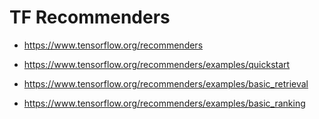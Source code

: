 # TF Recommenders 

- https://www.tensorflow.org/recommenders

- https://www.tensorflow.org/recommenders/examples/quickstart

- https://www.tensorflow.org/recommenders/examples/basic_retrieval
- https://www.tensorflow.org/recommenders/examples/basic_ranking